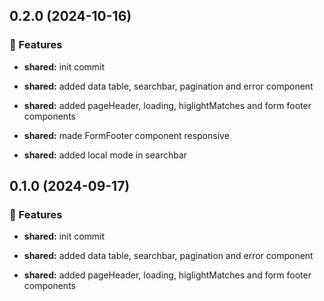## 0.2.0 (2024-10-16)


### 🚀 Features

- **shared:** init commit

- **shared:** added data table, searchbar, pagination and error component

- **shared:** added pageHeader, loading, higlightMatches and form footer components

- **shared:** made FormFooter component responsive

- **shared:** added local mode in searchbar

## 0.1.0 (2024-09-17)


### 🚀 Features

- **shared:** init commit

- **shared:** added data table, searchbar, pagination and error component

- **shared:** added pageHeader, loading, higlightMatches and form footer components